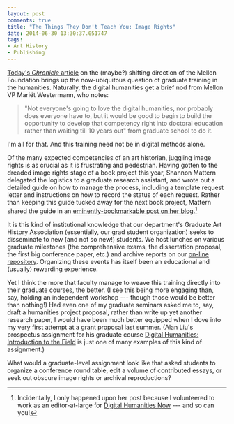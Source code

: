 ```yaml
---
layout: post
comments: true
title: "The Things They Don't Teach You: Image Rights"
date: 2014-06-30 13:30:37.051747
tags: 
- Art History
- Publishing
---
```


[Today's *Chronicle* article][chron] on the (maybe?) shifting direction of the Mellon Foundation brings up the now-ubiquitous question of graduate training in the humanities.
Naturally, the digital humanities get a brief nod from Mellon VP Mariët Westermann, who notes:

>"Not everyone's going to love the digital humanities, nor probably does everyone have to, but it would be good to begin to build the opportunity to develop that competency right into doctoral education rather than waiting till 10 years out" from graduate school to do it.

I'm all for that.
And this training need not be in digital methods alone.

Of the many expected competencies of an art historian, juggling image rights is as crucial as it is frustrating and pedestrian.
Having gotten to the dreaded image rights stage of a book project this year, Shannon Mattern delegated the logistics to a graduate research assistant, and wrote out a detailed guide on how to manage the process, including a template request letter and instructions on how to record the status of each request.
Rather than keeping this guide tucked away for the next book project, Mattern shared the guide in an [eminently-bookmarkable post on her blog][rights].[^1]

It is this kind of institutional knowledge that our department's Graduate Art History Association (essentially, our grad student organization) seeks to disseminate to new (and not so new!) students.
We host lunches on various graduate milestones (the comprehensive exams, the dissertation proposal, the first big conference paper, etc.) and archive reports on our [on-line repository][umdgaha].
Organizing these events has itself been an educational and (usually) rewarding experience.

Yet I think the more that faculty manage to weave this training directly into their graduate courses, the better.
(I see this being more engaging than, say, holding an independent workshop --- though those would be better than nothing!)
Had even one of my graduate seminars asked me to, say, draft a humanities project proposal, rather than write up yet another research paper, I would have been much better equipped when I dove into my very first attempt at a grant proposal last summer.
(Alan Liu's prospectus assignment for his graduate course [Digital Humanities: Introduction to the Field][aliu] is just one of many examples of this kind of assignment.)

What would a graduate-level assignment look like that asked students to organize a conference round table, edit a volume of contributed essays, or seek out obscure image rights or archival reproductions?


[^1]: Incidentally, I only happened upon her post because I volunteered to work as an editor-at-large for [Digital Humanities Now][dhn] --- and so can you!

[aliu]: http://eng236introdh2013fstudentwork.pbworks.com/w/page/71237948/Project%20Prospectuses

[dhn]: http://digitalhumanitiesnow.org/editors-corner/

[chron]: http://chronicle.com/article/At-Mellon-Signs-of-Change/147363/

[rights]: http://www.wordsinspace.net/wordpress/2014/06/17/rights-clearances-a-method-to-the-mind-numbing-madness/

[umdgaha]: https://sites.google.com/site/umdgaha/
